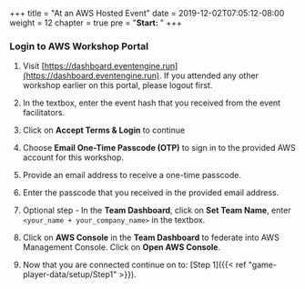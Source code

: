 +++
title = "At an AWS Hosted Event"
date = 2019-12-02T07:05:12-08:00
weight = 12
chapter = true
pre = "<b>Start: </b>"
+++


### Login to AWS Workshop Portal


1. Visit [https://dashboard.eventengine.run](https://dashboard.eventengine.run). If you attended any other workshop earlier on this portal, please logout first.

2. In the textbox, enter the event hash that you received from the event facilitators. 

3. Click on **Accept Terms & Login** to continue

4. Choose **Email One-Time Passcode (OTP)** to sign in to the provided AWS account for this workshop. 

5. Provide an email address to receive a one-time passcode.

6. Enter the passcode that you received in the provided email address.

7. Optional step - In the **Team Dashboard**, click on **Set Team Name**, enter `<your_name + your_company_name>` in the textbox.

8. Click on **AWS Console** in the **Team Dashboard** to federate into AWS Management Console. Click on **Open AWS Console**.

9. Now that you are connected continue on to: [Step 1]({{< ref "game-player-data/setup/Step1" >}}).
